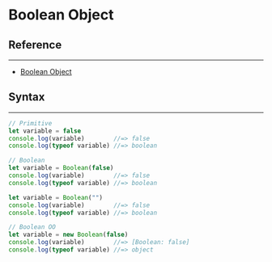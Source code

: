 # Boolean Object

## Reference
---

* [Boolean Object](https://developer.mozilla.org/en-US/docs/Web/JavaScript/Reference/Global_Objects/Boolean)

## Syntax
---

```js
// Primitive
let variable = false
console.log(variable)        //=> false
console.log(typeof variable) //=> boolean
```

```js
// Boolean
let variable = Boolean(false)
console.log(variable)        //=> false
console.log(typeof variable) //=> boolean

let variable = Boolean("")
console.log(variable)        //=> false
console.log(typeof variable) //=> boolean
```

```js
// Boolean OO
let variable = new Boolean(false)
console.log(variable)        //=> [Boolean: false]
console.log(typeof variable) //=> object
```